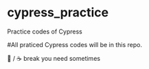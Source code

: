 # cypress_practice
Practice codes of Cypress

#All praticed Cypress codes will be in this repo.

🍵 / ☕ break you need sometimes
